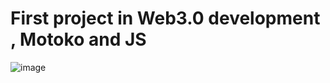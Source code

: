 # First project in Web3.0 development , Motoko and JS

![image](https://github.com/user-attachments/assets/1726829b-a96e-4969-bcb0-0959e98ec358)
